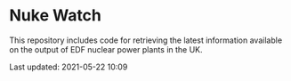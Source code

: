 # Nuke Watch

This repository includes code for retrieving the latest information available on the output of EDF nuclear power plants in the UK.

Last updated: 2021-05-22 10:09